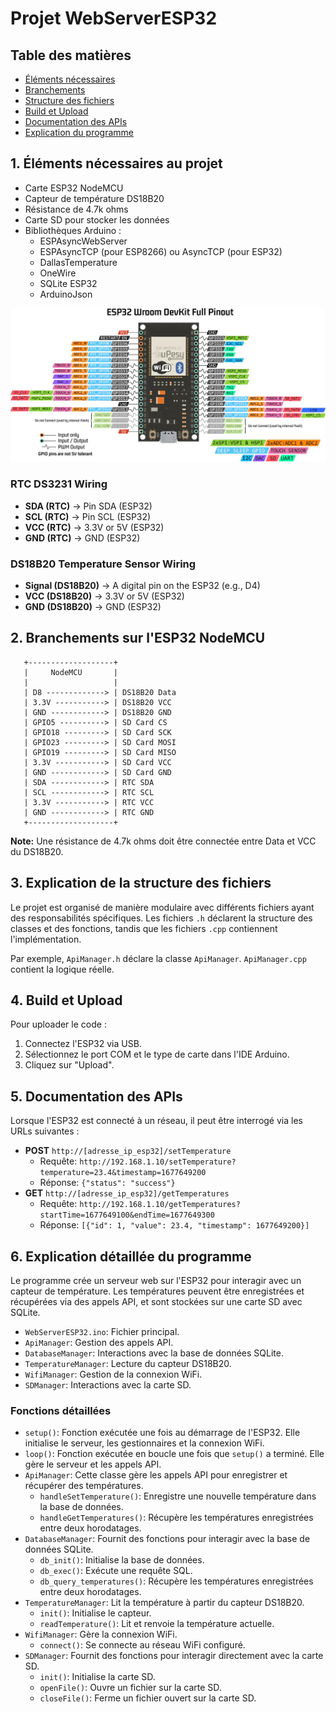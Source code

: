 
# Projet WebServerESP32

## Table des matières

- [Éléments nécessaires](#1-éléments-nécessaires-au-projet)
- [Branchements](#2-branchements-sur-lesp32-nodemcu)
- [Structure des fichiers](#3-explication-de-la-structure-des-fichiers)
- [Build et Upload](#4-build-et-upload)
- [Documentation des APIs](#5-documentation-des-apis)
- [Explication du programme](#6-explication-détaillée-du-programme)

## 1. Éléments nécessaires au projet

- Carte ESP32 NodeMCU
- Capteur de température DS18B20
- Résistance de 4.7k ohms
- Carte SD pour stocker les données
- Bibliothèques Arduino :
  - ESPAsyncWebServer
  - ESPAsyncTCP (pour ESP8266) ou AsyncTCP (pour ESP32)
  - DallasTemperature
  - OneWire
  - SQLite ESP32
  - ArduinoJson

![ESP32 NodeMCU Pinout](ESP32nodemcu-pinout.png)
### RTC DS3231 Wiring
- **SDA (RTC)** -> Pin SDA (ESP32)
- **SCL (RTC)** -> Pin SCL (ESP32)
- **VCC (RTC)** -> 3.3V or 5V (ESP32)
- **GND (RTC)** -> GND (ESP32)

### DS18B20 Temperature Sensor Wiring
- **Signal (DS18B20)** -> A digital pin on the ESP32 (e.g., D4)
- **VCC (DS18B20)** -> 3.3V or 5V (ESP32)
- **GND (DS18B20)** -> GND (ESP32)
## 2. Branchements sur l'ESP32 NodeMCU

```
   +-------------------+
   |     NodeMCU       |
   |                   |
   | D8 -------------> | DS18B20 Data
   | 3.3V -----------> | DS18B20 VCC
   | GND ------------> | DS18B20 GND
   | GPIO5 ----------> | SD Card CS
   | GPIO18 ---------> | SD Card SCK
   | GPIO23 ---------> | SD Card MOSI
   | GPIO19 ---------> | SD Card MISO
   | 3.3V -----------> | SD Card VCC
   | GND ------------> | SD Card GND
   | SDA ------------> | RTC SDA
   | SCL ------------> | RTC SCL
   | 3.3V -----------> | RTC VCC
   | GND ------------> | RTC GND
   +-------------------+
```

**Note:** Une résistance de 4.7k ohms doit être connectée entre Data et VCC du DS18B20.

## 3. Explication de la structure des fichiers

Le projet est organisé de manière modulaire avec différents fichiers ayant des responsabilités spécifiques. Les fichiers `.h` déclarent la structure des classes et des fonctions, tandis que les fichiers `.cpp` contiennent l'implémentation.

Par exemple, `ApiManager.h` déclare la classe `ApiManager`. `ApiManager.cpp` contient la logique réelle.

## 4. Build et Upload

Pour uploader le code :
1. Connectez l'ESP32 via USB.
2. Sélectionnez le port COM et le type de carte dans l'IDE Arduino.
3. Cliquez sur "Upload".

## 5. Documentation des APIs

Lorsque l'ESP32 est connecté à un réseau, il peut être interrogé via les URLs suivantes :
- **POST** `http://[adresse_ip_esp32]/setTemperature`
  - Requête: `http://192.168.1.10/setTemperature?temperature=23.4&timestamp=1677649200`
  - Réponse: `{"status": "success"}`
- **GET** `http://[adresse_ip_esp32]/getTemperatures`
  - Requête: `http://192.168.1.10/getTemperatures?startTime=1677649100&endTime=1677649300`
  - Réponse: `[{"id": 1, "value": 23.4, "timestamp": 1677649200}]`

## 6. Explication détaillée du programme

Le programme crée un serveur web sur l'ESP32 pour interagir avec un capteur de température. Les températures peuvent être enregistrées et récupérées via des appels API, et sont stockées sur une carte SD avec SQLite.

- `WebServerESP32.ino`: Fichier principal.
- `ApiManager`: Gestion des appels API.
- `DatabaseManager`: Interactions avec la base de données SQLite.
- `TemperatureManager`: Lecture du capteur DS18B20.
- `WifiManager`: Gestion de la connexion WiFi.
- `SDManager`: Interactions avec la carte SD.

### Fonctions détaillées

- `setup()`: Fonction exécutée une fois au démarrage de l'ESP32. Elle initialise le serveur, les gestionnaires et la connexion WiFi.
- `loop()`: Fonction exécutée en boucle une fois que `setup()` a terminé. Elle gère le serveur et les appels API.
- `ApiManager`: Cette classe gère les appels API pour enregistrer et récupérer des températures.
  - `handleSetTemperature()`: Enregistre une nouvelle température dans la base de données.
  - `handleGetTemperatures()`: Récupère les températures enregistrées entre deux horodatages.
- `DatabaseManager`: Fournit des fonctions pour interagir avec la base de données SQLite.
  - `db_init()`: Initialise la base de données.
  - `db_exec()`: Exécute une requête SQL.
  - `db_query_temperatures()`: Récupère les températures enregistrées entre deux horodatages.
- `TemperatureManager`: Lit la température à partir du capteur DS18B20.
  - `init()`: Initialise le capteur.
  - `readTemperature()`: Lit et renvoie la température actuelle.
- `WifiManager`: Gère la connexion WiFi.
  - `connect()`: Se connecte au réseau WiFi configuré.
- `SDManager`: Fournit des fonctions pour interagir directement avec la carte SD.
  - `init()`: Initialise la carte SD.
  - `openFile()`: Ouvre un fichier sur la carte SD.
  - `closeFile()`: Ferme un fichier ouvert sur la carte SD.

